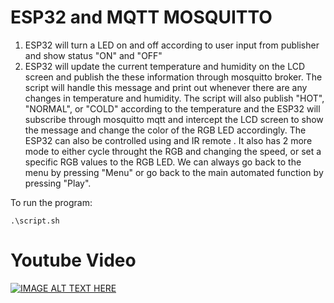 # ESP32 and MQTT MOSQUITTO
 1. ESP32 will turn a LED on and off according to user input from publisher and show status "ON" and "OFF" 
 2. ESP32 will update the current temperature and humidity on the LCD screen and publish the these information through mosquitto broker. The script will handle this message and print out whenever there are any changes in temperature and humidity. The script will also publish "HOT", "NORMAL", or "COLD" according to the temperature and the ESP32 will subscribe through mosquitto mqtt and intercept the LCD screen to show the message and change the color of the RGB LED accordingly.
 The ESP32 can also be controlled using and IR remote . It also has 2 more mode to either cycle throught the RGB and changing the speed, or set a specific RGB values to the RGB LED. We can always go back to the menu by pressing "Menu" or go back to the main automated function by pressing "Play".
 
To run the program:
```
.\script.sh
```
# Youtube Video
[![IMAGE ALT TEXT HERE](https://img.youtube.com/vi/YoWWRtqvbpE/0.jpg)](https://www.youtube.com/watch?v=YoWWRtqvbpE)


